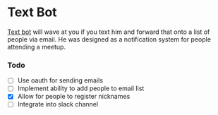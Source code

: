 # Text Bot

[Text bot](http://a100-stamford-text-bot.herokuapp.com/) will wave at you if you text him and forward that onto a list of people via email. He was designed as a notification system for people attending a meetup.

### Todo

- [ ] Use oauth for sending emails
- [ ] Implement ability to add people to email list
- [x] Allow for people to register nicknames
- [ ] Integrate into slack channel
